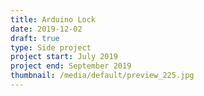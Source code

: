 ```yaml
---
title: Arduino Lock
date: 2019-12-02
draft: true
type: Side project
project start: July 2019
project end: September 2019
thumbnail: /media/default/preview_225.jpg
---
```



